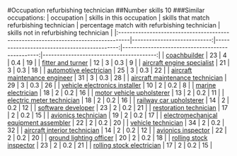 #Occupation refurbishing technician
##Number skills 10
###Similar occupations:
| occupation                                                                        |   skills in this occupation |   skills that match refurbishing technician |   percentage match with refurbishing technician |   skills not in refurbishing technician |
|:----------------------------------------------------------------------------------|----------------------------:|--------------------------------------------:|------------------------------------------------:|----------------------------------------:|
| [coachbuilder](coachbuilder.md)                                                   |                          23 |                                           4 |                                             0.4 |                                      19 |
| [fitter and turner](fitter_and_turner.md)                                         |                          12 |                                           3 |                                             0.3 |                                       9 |
| [aircraft engine specialist](aircraft_engine_specialist.md)                       |                          21 |                                           3 |                                             0.3 |                                      18 |
| [automotive electrician](automotive_electrician.md)                               |                          25 |                                           3 |                                             0.3 |                                      22 |
| [aircraft maintenance engineer](aircraft_maintenance_engineer.md)                 |                          31 |                                           3 |                                             0.3 |                                      28 |
| [aircraft maintenance technician](aircraft_maintenance_technician.md)             |                          29 |                                           3 |                                             0.3 |                                      26 |
| [vehicle electronics installer](vehicle_electronics_installer.md)                 |                          10 |                                           2 |                                             0.2 |                                       8 |
| [marine electrician](marine_electrician.md)                                       |                          18 |                                           2 |                                             0.2 |                                      16 |
| [motor vehicle upholsterer](motor_vehicle_upholsterer.md)                         |                          13 |                                           2 |                                             0.2 |                                      11 |
| [electric meter technician](electric_meter_technician.md)                         |                          18 |                                           2 |                                             0.2 |                                      16 |
| [railway car upholsterer](railway_car_upholsterer.md)                             |                          14 |                                           2 |                                             0.2 |                                      12 |
| [software developer](software_developer.md)                                       |                          23 |                                           2 |                                             0.2 |                                      21 |
| [restoration technician](restoration_technician.md)                               |                          17 |                                           2 |                                             0.2 |                                      15 |
| [avionics technician](avionics_technician.md)                                     |                          19 |                                           2 |                                             0.2 |                                      17 |
| [electromechanical equipment assembler](electromechanical_equipment_assembler.md) |                          22 |                                           2 |                                             0.2 |                                      20 |
| [vehicle technician](vehicle_technician.md)                                       |                          34 |                                           2 |                                             0.2 |                                      32 |
| [aircraft interior technician](aircraft_interior_technician.md)                   |                          14 |                                           2 |                                             0.2 |                                      12 |
| [avionics inspector](avionics_inspector.md)                                       |                          22 |                                           2 |                                             0.2 |                                      20 |
| [ground lighting officer](ground_lighting_officer.md)                             |                          20 |                                           2 |                                             0.2 |                                      18 |
| [rolling stock inspector](rolling_stock_inspector.md)                             |                          23 |                                           2 |                                             0.2 |                                      21 |
| [rolling stock electrician](rolling_stock_electrician.md)                         |                          17 |                                           2 |                                             0.2 |                                      15 |
